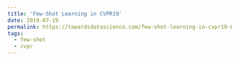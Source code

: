 ```yaml
---
title: 'Few-Shot Learning in CVPR19'
date: 2019-07-19
permalink: https://towardsdatascience.com/few-shot-learning-in-cvpr19-6c6892fc8c5
tags:
  - few-shot
  - cvpr
---
```


